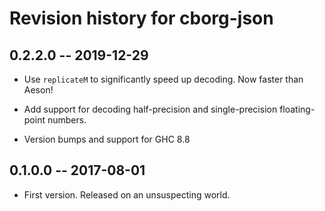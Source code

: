 # Revision history for cborg-json

## 0.2.2.0  -- 2019-12-29

* Use `replicateM` to significantly speed up decoding. Now faster than Aeson!

* Add support for decoding half-precision and single-precision floating-point
  numbers.

* Version bumps and support for GHC 8.8

## 0.1.0.0  -- 2017-08-01

* First version. Released on an unsuspecting world.
